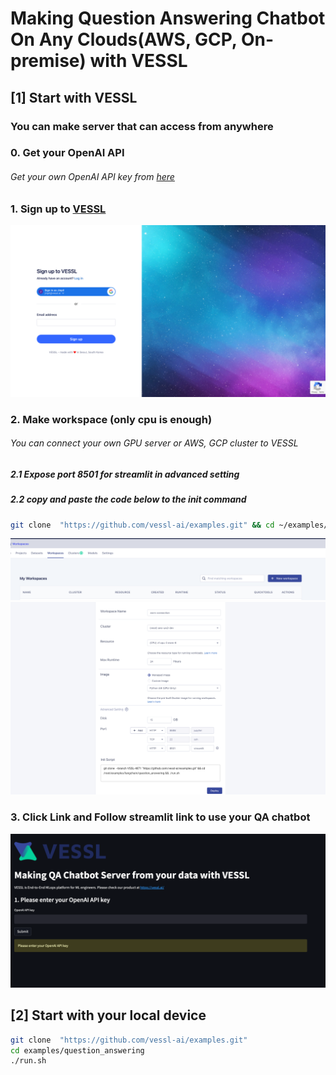 # Making Question Answering Chatbot On Any Clouds(AWS, GCP, On-premise) with VESSL

## [1] Start with VESSL 
### You can make server that can access from anywhere

### 0. Get your OpenAI API
###### Get your own OpenAI API key from [here](https://platform.openai.com/account/api-keys)

### 1. Sign up to [VESSL](https://vessl.ai)
![plot](../imgs/signup.png)

### 2. Make workspace (only cpu is enough)
###### You can connect your own GPU server or AWS, GCP cluster to VESSL

##### 2.1  Expose port 8501 for streamlit in advanced setting
##### 2.2 copy and paste the code below to the init command

```bash
git clone  "https://github.com/vessl-ai/examples.git" && cd ~/examples/langchain/question_answering/ && bash ./run.sh
```

![plot](../imgs/workspace.png)
![plot](../imgs/workspace_make.png)



### 3. Click Link and Follow streamlit link to use your QA chatbot
![plot](../imgs/streamlit_demo.png)

## [2] Start with your local device

```bash
git clone  "https://github.com/vessl-ai/examples.git"
cd examples/question_answering
./run.sh
```

